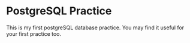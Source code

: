 # PostgreSQL Practice

This is my first postgreSQL database practice. You may find it useful for your first practice too.
